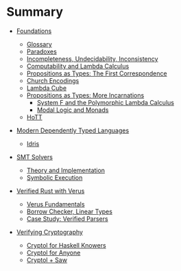 # Summary

- [Foundations](./foundation.md)
  - [Glossary]()
  - [Paradoxes]()
  - [Incompleteness, Undecidability, Inconsistency]()
  - [Computability and Lambda Calculus]()
  - [Propositions as Types: The First Correspondence]()
  - [Church Encodings]()
  - [Lambda Cube]()
  - [Propositions as Types: More Incarnations]()
    - [System F and the Polymorphic Lambda Calculus]()
    - [Modal Logic and Monads]()
  - [HoTT]()
- [Modern Dependently Typed Languages]()
  - [Idris](./idris.md)
- [SMT Solvers]()
  - [Theory and Implementation](./smt_theory_and_implementation.md)
  - [Symbolic Execution]()


- [Verified Rust with Verus]()
  - [Verus Fundamentals](./verus_fundamentals.md)
  - [Borrow Checker, Linear Types]()
  - [Case Study: Verified Parsers](./verified_parsers.md)

- [Verifying Cryptography]()
  - [Cryptol for Haskell Knowers](./cryptol_for_haskell_devs.md)
  - [Cryptol for Anyone](./cryptol_for_anyone.md)
  - [Cryptol + Saw]()
